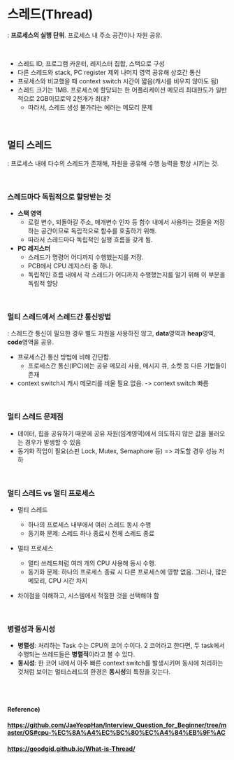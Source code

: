 # 스레드(Thread)

: **프로세스의 실행 단위**. 프로세스 내 주소 공간이나 자원 공유.

<br>

* 스레드 ID, 프로그램 카운터, 레지스터 집합, 스택으로 구성
* 다른 스레드와 stack, PC register 제외 나머지 영역 공유해 상호간 통신
* 프로세스와 비교했을 때 context switch 시간이 짧음(캐시를 비우지 않아도 됨)
* 스레드 크기는 1MB. 프로세스에 할당되는 한 어플리케이션 메모리 최대한도가 일반적으로 2GB이므로약 2천개가 최대?
  * 따라서, 스레드 생성 불가라는 에러는 메모리 문제

<br>

## 멀티 스레드

: 프로세스 내에 다수의 스레드가 존재해, 자원을 공유해 수행 능력을 향상 시키는 것.

<br>

### 스레드마다 독립적으로 할당받는 것

* **스택 영역**
  * 로컬 변수, 되돌아갈 주소, 매개변수 인자 등 함수 내에서 사용하는 것들을 저장하는 공간이므로 독립적으로 함수를 호출하기 위해.
  * 따라서 스레드마다 독립적인 실행 흐름을 갖게 됨.
* **PC 레지스터**
  * 스레드가 명령어 어디까지 수행했는지를 저장.
  * PCB에서 CPU 레지스터 중 하나.
  * 독립적인 흐름 내에서 각 스레드가 어디까지 수행했는지를 알기 위해 이 부분을 독립적 할당

<br>

### 멀티 스레드에서 스레드간 통신방법

: 스레드간 통신이 필요한 경우 별도 자원을 사용하진 않고, **data**영역과 **heap**영역, **code**영역을 공유.
* 프로세스간 통신 방법에 비해 간단함.
  * 프로세스간 통신(IPC)에는 공유 메모리 사용, 메시지 큐, 소켓 등 다른 기법들이 존재
* context switch시 캐시 메모리를 비울 필요 없음. -> context switch 빠름

<br>

### 멀티 스레드 문제점

* 데이터, 힙을 공유하기 때문에 공유 자원(임계영역)에서 의도하지 않은 값을 불러오는 경우가 발생할 수 있음
* 동기화 작업이 필요(스핀 Lock, Mutex, Semaphore 등) => 과도할 경우 성능 저하

<br>

### 멀티 스레드 vs 멀티 프로세스

* 멀티 스레드
  * 하나의 프로세스 내부에서 여러 스레드 동시 수행
  * 동기화 문제: 스레드 하나 종료시 전체 스레드 종료
* 멀티 프로세스
  * 멀티 쓰레드처럼 여러 개의 CPU 사용해 동시 수행.
  * 동기화 문제: 하나의 프로세스 종료 시 다른 프로세스에 영향 없음. 그러나, 많은 메모리, CPU 시간 차지

* 차이점을 이해하고, 시스템에서 적절한 것을 선택해야 함

<br>

### 병렬성과 동시성

* **병렬성**: 처리하는 Task 수는 CPU의 코어 수이다. 2 코어라고 한다면, 두 task에서 수행되는 쓰레드들은 **병렬적**이라고 볼 수 있다.
* **동시성**: 한 코어 내에서 아주 빠른 context switch를 발생시키며 동시에 처리하는 것처럼 보이는 멀티스레드의 환경은 **동시성**의 특징을 갖는다.

<br>

<br>

#### Reference)

#### https://github.com/JaeYeopHan/Interview_Question_for_Beginner/tree/master/OS#cpu-%EC%8A%A4%EC%BC%80%EC%A4%84%EB%9F%AC

#### https://goodgid.github.io/What-is-Thread/